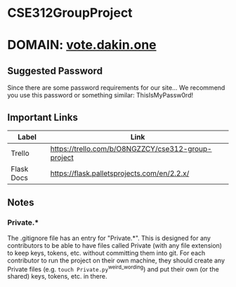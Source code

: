 # CSE312GroupProject

# DOMAIN: [vote.dakin.one](http://vote.dakin.one)
## Suggested Password
Since there are some password requirements for our site... We recommend you use this password or something similar:
ThisIsMyPassw0rd!

## Important Links
| Label | Link |
| --- | --- |
| Trello | https://trello.com/b/O8NGZZCY/cse312-group-project | 
| Flask Docs | https://flask.palletsprojects.com/en/2.2.x/ |

## Notes
### Private.*
The .gitignore file has an entry for "Private.*". This is designed for any contributors to be able to have files called Private (with any file extension) to keep keys, tokens, etc. without committing them into git. For each contributor to run the project on their own machine, they should create any Private files (e.g. `touch Private.py`<sup>weird_wording</sup>) and put their own (or the shared) keys, tokens, etc. in there.